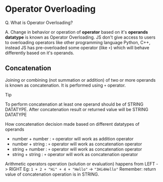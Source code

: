 # Operator Overloading

Q. What is Operator Overloading?

A. Change in behavior or operation of **operator** based on it's **operands datatype** is known as Operator Overloading. JS don't give access to users to overloading operators like other programming language Python, C++, instead JS has pre-overloaded some operator (like `+`) which will behave differently based on it's operands.

## Concatenation

Joining or combining (not summation or addition) of two or more operands is known as concatenation.
It is performed using `+` operator.

> [!TIP]
> To perform concatenation at least one operand should be of STRING DATATYPE.
> After concatenation result or returned value will be STRING DATATYPE

How concatenation decision made based on different datatypes of operands
- number + number : `+` operator will work as addition operator
- number + string : `+` operator will work as concatenation operator
- string + number : `+` operator will work as concatenation operator
- string + string : `+` operator will work as concatenation operator

Arithmetic operators operation (solution or evaluation) happens from LEFT -> RIGHT
Eg: `1 + 2 + "Hi" + 4 + "Hello"` -> `"3Hi4Hello"`
Remember: return value of concatenation operation is in STRING.
